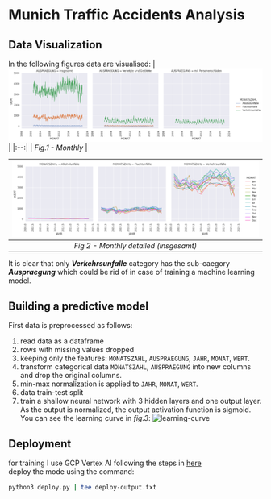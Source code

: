# Munich Traffic Accidents Analysis

## Data Visualization
In the following figures data are visualised:
| ![monthly](imgs/monthly.png) |
|:--:|
| *Fig.1 - Monthly* |

|![monthly-insgesamt](imgs/monthly-insgesamt.png)|
|:--:|
| *Fig.2 - Monthly detailed (insgesamt)* |

It is clear that only  ***Verkehrsunfalle*** category has the sub-caegory ***Auspraegung*** which could be rid of in case of training a machine learning model.

## Building a predictive model
First data is preprocessed as follows:
1. read data as a dataframe
2. rows with missing values dropped
3. keeping only the features: `MONATSZAHL`, `AUSPRAEGUNG`, `JAHR`, `MONAT`, `WERT`.
4. transform categorical data `MONATSZAHL`, `AUSPRAEGUNG` into new columns and drop the original columns.
5. min-max normalization is applied to `JAHR`, `MONAT`, `WERT`.
6. data train-test split
7. train a shallow neural network with 3 hidden layers and one output layer. As the output is normalized, the output activation function is sigmoid. You can see the learning curve in *fig.3*:
![learning-curve](https://storage.googleapis.com/dps-opendataportal-354609-bucket/train.png)
## Deployment
for training I use GCP Vertex AI following the steps in [here](https://github.com/SohilZidan/dps-vertex-ai)\
deploy the mode using the command:
```bash
python3 deploy.py | tee deploy-output.txt
```



